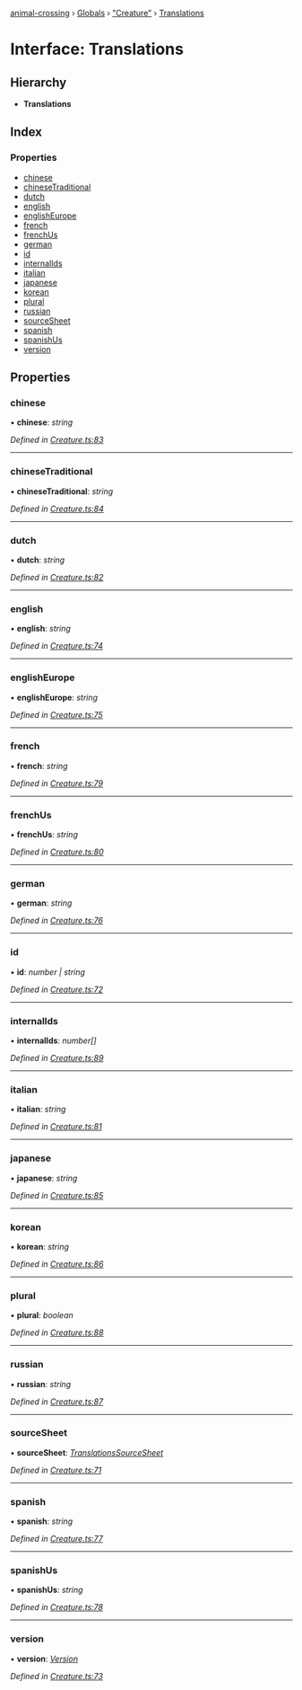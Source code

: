 [animal-crossing](../README.md) › [Globals](../globals.md) › ["Creature"](../modules/_creature_.md) › [Translations](_creature_.translations.md)

# Interface: Translations

## Hierarchy

* **Translations**

## Index

### Properties

* [chinese](_creature_.translations.md#chinese)
* [chineseTraditional](_creature_.translations.md#chinesetraditional)
* [dutch](_creature_.translations.md#dutch)
* [english](_creature_.translations.md#english)
* [englishEurope](_creature_.translations.md#englisheurope)
* [french](_creature_.translations.md#french)
* [frenchUs](_creature_.translations.md#frenchus)
* [german](_creature_.translations.md#german)
* [id](_creature_.translations.md#id)
* [internalIds](_creature_.translations.md#internalids)
* [italian](_creature_.translations.md#italian)
* [japanese](_creature_.translations.md#japanese)
* [korean](_creature_.translations.md#korean)
* [plural](_creature_.translations.md#plural)
* [russian](_creature_.translations.md#russian)
* [sourceSheet](_creature_.translations.md#sourcesheet)
* [spanish](_creature_.translations.md#spanish)
* [spanishUs](_creature_.translations.md#spanishus)
* [version](_creature_.translations.md#version)

## Properties

###  chinese

• **chinese**: *string*

*Defined in [Creature.ts:83](https://github.com/Norviah/animal-crossing/blob/13550bd/module/types/Creature.ts#L83)*

___

###  chineseTraditional

• **chineseTraditional**: *string*

*Defined in [Creature.ts:84](https://github.com/Norviah/animal-crossing/blob/13550bd/module/types/Creature.ts#L84)*

___

###  dutch

• **dutch**: *string*

*Defined in [Creature.ts:82](https://github.com/Norviah/animal-crossing/blob/13550bd/module/types/Creature.ts#L82)*

___

###  english

• **english**: *string*

*Defined in [Creature.ts:74](https://github.com/Norviah/animal-crossing/blob/13550bd/module/types/Creature.ts#L74)*

___

###  englishEurope

• **englishEurope**: *string*

*Defined in [Creature.ts:75](https://github.com/Norviah/animal-crossing/blob/13550bd/module/types/Creature.ts#L75)*

___

###  french

• **french**: *string*

*Defined in [Creature.ts:79](https://github.com/Norviah/animal-crossing/blob/13550bd/module/types/Creature.ts#L79)*

___

###  frenchUs

• **frenchUs**: *string*

*Defined in [Creature.ts:80](https://github.com/Norviah/animal-crossing/blob/13550bd/module/types/Creature.ts#L80)*

___

###  german

• **german**: *string*

*Defined in [Creature.ts:76](https://github.com/Norviah/animal-crossing/blob/13550bd/module/types/Creature.ts#L76)*

___

###  id

• **id**: *number | string*

*Defined in [Creature.ts:72](https://github.com/Norviah/animal-crossing/blob/13550bd/module/types/Creature.ts#L72)*

___

###  internalIds

• **internalIds**: *number[]*

*Defined in [Creature.ts:89](https://github.com/Norviah/animal-crossing/blob/13550bd/module/types/Creature.ts#L89)*

___

###  italian

• **italian**: *string*

*Defined in [Creature.ts:81](https://github.com/Norviah/animal-crossing/blob/13550bd/module/types/Creature.ts#L81)*

___

###  japanese

• **japanese**: *string*

*Defined in [Creature.ts:85](https://github.com/Norviah/animal-crossing/blob/13550bd/module/types/Creature.ts#L85)*

___

###  korean

• **korean**: *string*

*Defined in [Creature.ts:86](https://github.com/Norviah/animal-crossing/blob/13550bd/module/types/Creature.ts#L86)*

___

###  plural

• **plural**: *boolean*

*Defined in [Creature.ts:88](https://github.com/Norviah/animal-crossing/blob/13550bd/module/types/Creature.ts#L88)*

___

###  russian

• **russian**: *string*

*Defined in [Creature.ts:87](https://github.com/Norviah/animal-crossing/blob/13550bd/module/types/Creature.ts#L87)*

___

###  sourceSheet

• **sourceSheet**: *[TranslationsSourceSheet](../enums/_creature_.translationssourcesheet.md)*

*Defined in [Creature.ts:71](https://github.com/Norviah/animal-crossing/blob/13550bd/module/types/Creature.ts#L71)*

___

###  spanish

• **spanish**: *string*

*Defined in [Creature.ts:77](https://github.com/Norviah/animal-crossing/blob/13550bd/module/types/Creature.ts#L77)*

___

###  spanishUs

• **spanishUs**: *string*

*Defined in [Creature.ts:78](https://github.com/Norviah/animal-crossing/blob/13550bd/module/types/Creature.ts#L78)*

___

###  version

• **version**: *[Version](../enums/_creature_.version.md)*

*Defined in [Creature.ts:73](https://github.com/Norviah/animal-crossing/blob/13550bd/module/types/Creature.ts#L73)*
